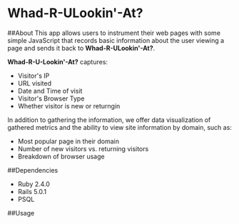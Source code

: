 # Whad-R-ULookin'-At?

##About
This app allows users to instrument their web pages with some simple JavaScript that records basic information about the user viewing a page and sends it back to **Whad-R-ULookin'-At?**.

**Whad-R-U-Lookin'-At?** captures:
* Visitor's IP
* URL visited
* Date and Time of visit
* Visitor's Browser Type
* Whether visitor is new or returngin

In addition to gathering the information, we offer data visualization of gathered metrics and the ability to view site information by domain, such as:
* Most popular page in their domain
* Number of new visitors vs. returning visitors
* Breakdown of browser usage

##Dependencies
* Ruby 2.4.0
* Rails 5.0.1
* PSQL

##Usage



<!-- * Configuration

* Database creation

* Database initialization

* How to run the test suite

* Services (job queues, cache servers, search engines, etc.)

* Deployment instructions

* ... -->
